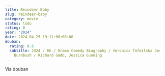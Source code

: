 ```yaml
---
title: Reindeer Baby
slug: reindeer-baby
category: movie
status: todo
rating: 0
year: "2024"
date: 2024-04-25 19:11:08+08:00
douban:
  rating: 8.6
  subtitle: 2024 / UK / Drama Comedy Biography / Veronica Tofeilska Josephine
    Burnbush / Richard Gadd, Jessica Gunning
---
```


Via douban
